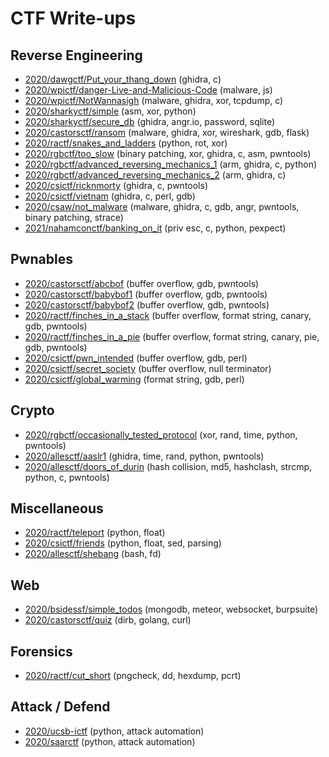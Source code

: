 # CTF Write-ups

## Reverse Engineering

* [2020/dawgctf/Put_your_thang_down](2020/dawgctf/Put_your_thang_down/) (ghidra, c)
* [2020/wpictf/danger-Live-and-Malicious-Code](2020/wpictf/danger-Live-and-Malicious-Code/) (malware, js)
* [2020/wpictf/NotWannasigh](2020/wpictf/NotWannasigh/) (malware, ghidra, xor, tcpdump, c)
* [2020/sharkyctf/simple](2020/sharkyctf/simple/) (asm, xor, python)
* [2020/sharkyctf/secure_db](2020/sharkyctf/secure_db/) (ghidra, angr.io, password, sqlite)
* [2020/castorsctf/ransom](2020/castorsctf/ransom/) (malware, ghidra, xor, wireshark, gdb, flask)
* [2020/ractf/snakes_and_ladders](2020/ractf/snakes_and_ladders/) (python, rot, xor)
* [2020/rgbctf/too_slow](2020/rgbctf/too_slow/) (binary patching, xor, ghidra, c, asm, pwntools)
* [2020/rgbctf/advanced_reversing_mechanics_1](2020/rgbctf/advanced_reversing_mechanics_1/) (arm, ghidra, c, python)
* [2020/rgbctf/advanced_reversing_mechanics_2](2020/rgbctf/advanced_reversing_mechanics_2/) (arm, ghidra, c)
* [2020/csictf/ricknmorty](2020/csictf/ricknmorty/) (ghidra, c, pwntools)
* [2020/csictf/vietnam](2020/csictf/vietnam/) (ghidra, c, perl, gdb)
* [2020/csaw/not_malware](2020/csaw/not_malware/) (malware, ghidra, c, gdb, angr, pwntools, binary patching, strace)
* [2021/nahamconctf/banking_on_it](2021/nahamconctf/banking_on_it/) (priv esc, c, python, pexpect)

## Pwnables

* [2020/castorsctf/abcbof](2020/castorsctf/abcbof/) (buffer overflow, gdb, pwntools)
* [2020/castorsctf/babybof1](2020/castorsctf/babybof1/) (buffer overflow, gdb, pwntools)
* [2020/castorsctf/babybof2](2020/castorsctf/babybof2/) (buffer overflow, gdb, pwntools)
* [2020/ractf/finches_in_a_stack](2020/ractf/finches_in_a_stack/) (buffer overflow, format string, canary, gdb, pwntools)
* [2020/ractf/finches_in_a_pie](2020/ractf/finches_in_a_pie/) (buffer overflow, format string, canary, pie, gdb, pwntools)
* [2020/csictf/pwn_intended](2020/csictf/pwn_intended/) (buffer overflow, gdb, perl)
* [2020/csictf/secret_society](2020/csictf/secret_society/) (buffer overflow, null terminator)
* [2020/csictf/global_warming](2020/csictf/global_warming/) (format string, gdb, perl)

## Crypto

* [2020/rgbctf/occasionally_tested_protocol](2020/rgbctf/occasionally_tested_protocol/) (xor, rand, time, python, pwntools)
* [2020/allesctf/aaslr1](2020/allesctf/aaslr1/) (ghidra, time, rand, python, pwntools)
* [2020/allesctf/doors_of_durin](2020/allesctf/doors_of_durin/) (hash collision, md5, hashclash, strcmp, python, c, pwntools)

## Miscellaneous

* [2020/ractf/teleport](2020/ractf/teleport/) (python, float)
* [2020/csictf/friends](2020/csictf/friends/) (python, float, sed, parsing)
* [2020/allesctf/shebang](2020/allesctf/shebang/) (bash, fd)

## Web

* [2020/bsidessf/simple_todos](2020/bsidessf/simple_todos) (mongodb, meteor, websocket, burpsuite)
* [2020/castorsctf/quiz](2020/castorsctf/quiz/) (dirb, golang, curl)

## Forensics

* [2020/ractf/cut_short](2020/ractf/cut_short/) (pngcheck, dd, hexdump, pcrt)

## Attack / Defend

* [2020/ucsb-ictf](2020/ucsb-ictf) (python, attack automation)
* [2020/saarctf](2020/saarctf) (python, attack automation)


